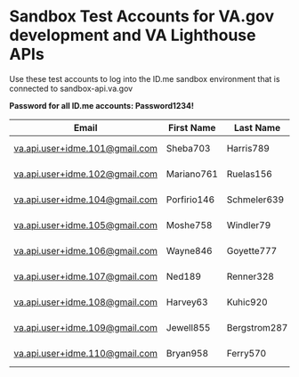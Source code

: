 # Sandbox Test Accounts for VA.gov development and VA Lighthouse APIs

Use these test accounts to log into the ID.me sandbox environment that is connected to sandbox-api.va.gov

**Password for all ID.me accounts: Password1234!**

| Email | First Name | Last Name | Sex | Birthdate | ICN |
| --- | --- | --- | --- | --- | --- |
| va.api.user+idme.101@gmail.com | Sheba703 | Harris789 | F | 1926-01-08 | 1008882029V851792 |
| va.api.user+idme.102@gmail.com | Mariano761 | Ruelas156 | M |1907-11-20 | 1200009998V765971 |
| va.api.user+idme.104@gmail.com | Porfirio146 | Schmeler639 | M | 1916-06-15 | 1008881315V969195 |
| va.api.user+idme.105@gmail.com | Moshe758 | Windler79 | M | 1917-03-05 | 1200009999V910800 |
| va.api.user+idme.106@gmail.com | Wayne846 | Goyette777 | M | 1947-05-30 | 1008881604V574676 |
| va.api.user+idme.107@gmail.com | Ned189 | Renner328 | M | 1993-09-06 | 1200010027V620785 |
| va.api.user+idme.108@gmail.com | Harvey63 | Kuhic920 | M | 1927-10-21 | 8 |
| va.api.user+idme.109@gmail.com | Jewell855 | Bergstrom287 | M | 1945-10-19 | 9 |
| va.api.user+idme.110@gmail.com | Bryan958 | Ferry570 | M | 1939-01-24 | 10 |
